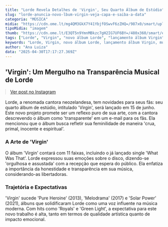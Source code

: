 ```yaml
---
title: "Lorde Revela Detalhes de 'Virgin', Seu Quarto Álbum de Estúdio"
slug: "lorde-anuncia-novo-lbum-virgin-veja-capa-e-saiba-a-data"
categoria: "MÚSICA"
midia: "https://cdn.ome.lt/mg4QM3GkX7Y41YbjfOSwvF6zZHQ=/987x0/smart/uploads/conteudo/fotos/SnapInsta.to_491444576_18505464967037477_3772239853120929647_n.jpg"
tipoMidia: "imagem"
thumb: "https://cdn.ome.lt/E3QT5n9YmnMBkzc7gH2IG7UF6BY=/480x360/smart/extras/conteudos/SnapInsta.to_491444576_18505464967037477_3772239853120929647_n.jpg"
tags: ["Lorde", "Virgin", "novo álbum Lorde", "lançamento álbum Virgin", "música"]
keywords: "Lorde, Virgin, novo álbum Lorde, lançamento álbum Virgin, música"
author: "Ana Luiza"
data: "2025-04-30T17:17:27.369Z"
---
```


## 'Virgin': Um Mergulho na Transparência Musical de Lorde

<blockquote class="instagram-media" data-instgrm-permalink="https://www.instagram.com/p/DJE6GHvtaa_/" data-instgrm-version="14" style="width:100%; max-width:540px; margin:1rem auto;"><a href="https://www.instagram.com/p/DJE6GHvtaa_/">Ver post no Instagram</a></blockquote>

Lorde, a renomada cantora neozelandesa, tem novidades para seus fãs: seu quarto álbum de estúdio, intitulado 'Virgin', será lançado em 15 de junho. Este novo projeto promete ser um reflexo puro de sua arte, com a cantora descrevendo o álbum como 'transparente' em um e-mail para os fãs. Ela mencionou que o álbum busca refletir sua feminilidade de maneira 'crua, primal, inocente e espiritual'.

### A Arte de 'Virgin'

O álbum 'Virgin' contará com 11 faixas, incluindo o já lançado single 'What Was That'. Lorde expressou suas emoções sobre o disco, dizendo-se 'orgulhosa e assustada' com a recepção que espera do público. Ela enfatiza a importância da honestidade e transparência em sua música, considerando-as libertadoras.

### Trajetória e Expectativas

'Virgin' sucede 'Pure Heroine' (2013), 'Melodrama' (2017) e 'Solar Power' (2021), álbuns que solidificaram Lorde como uma voz influente na música moderna. Com hits como 'Royals' e 'Green Light', a expectativa para este novo trabalho é alta, tanto em termos de qualidade artística quanto de impacto emocional.